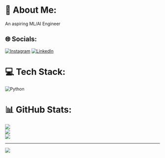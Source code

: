 # 💫 About Me:
An aspiring ML/AI Engineer


## 🌐 Socials:
[![Instagram](https://img.shields.io/badge/Instagram-%23E4405F.svg?logo=Instagram&logoColor=white)](https://instagram.com/kharelprajwol) [![LinkedIn](https://img.shields.io/badge/LinkedIn-%230077B5.svg?logo=linkedin&logoColor=white)](https://linkedin.com/in/kharelprajwol) 

# 💻 Tech Stack:
![Python](https://img.shields.io/badge/python-3670A0?style=for-the-badge&logo=python&logoColor=ffdd54)
# 📊 GitHub Stats:
![](https://github-readme-stats.vercel.app/api?username=kharelprajwol&theme=default&hide_border=false&include_all_commits=true&count_private=true)<br/>
![](https://github-readme-streak-stats.herokuapp.com/?user=kharelprajwol&theme=default&hide_border=false)<br/>
![](https://github-readme-stats.vercel.app/api/top-langs/?username=kharelprajwol&theme=default&hide_border=false&include_all_commits=true&count_private=true&layout=compact)

---
[![](https://visitcount.itsvg.in/api?id=kharelprajwol&icon=0&color=0)](https://visitcount.itsvg.in)

<!-- Proudly created with GPRM ( https://gprm.itsvg.in ) -->
